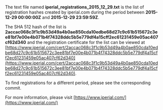 The text file named **iperial_registrations_2015_12_29.txt** is the list of registration hashes created by iperial.com during the period between **2015-12-29 00:00:00Z** and **2015-12-29 23:59:59Z**.

The SHA 512 hash of the list is **2accac068c3f1c9b53d49a4b0ae850cda10edbe68d27c9c61b515672c3ee81bf7e00e4b071b4f74328ddc5b5e779df4a15cff2ec61231459e05ac407cf62d340** and the registration certificate for the list can be viewed at [https://www.iperial.com/cert/2accac068c3f1c9b53d49a4b0ae850cda10edbe68d27c9c61b515672c3ee81bf7e00e4b071b4f74328ddc5b5e779df4a15cff2ec61231459e05ac407cf62d340](https://www.iperial.com/cert/2accac068c3f1c9b53d49a4b0ae850cda10edbe68d27c9c61b515672c3ee81bf7e00e4b071b4f74328ddc5b5e779df4a15cff2ec61231459e05ac407cf62d340).

To find registrations for a different period, please see the corresponding commit.

For more information, please visit [https://www.iperial.com/](https://www.iperial.com/)
